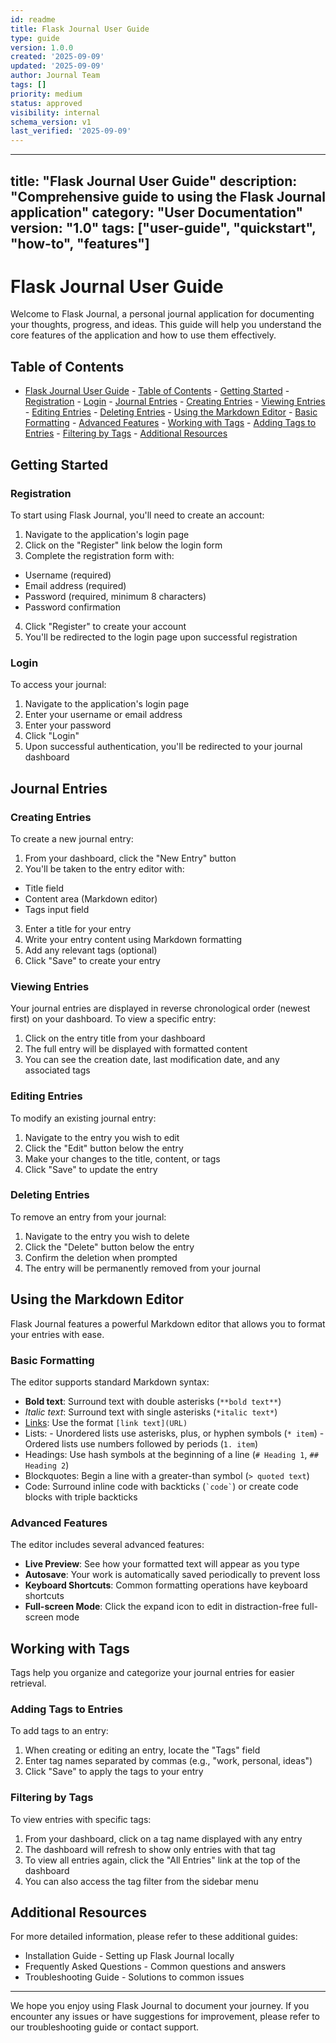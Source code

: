 ```yaml
---
id: readme
title: Flask Journal User Guide
type: guide
version: 1.0.0
created: '2025-09-09'
updated: '2025-09-09'
author: Journal Team
tags: []
priority: medium
status: approved
visibility: internal
schema_version: v1
last_verified: '2025-09-09'
---
```


***

title: "Flask Journal User Guide"
description: "Comprehensive guide to using the Flask Journal application"
category: "User Documentation"
version: "1.0"
tags: \["user-guide", "quickstart", "how-to", "features"]
---------------------------------------------------------

# Flask Journal User Guide

Welcome to Flask Journal, a personal journal application for documenting your thoughts, progress, and ideas. This guide will help you understand the core features of the application and how to use them effectively.

## Table of Contents

- [Flask Journal User Guide](#flask-journal-user-guide)
  \- [Table of Contents](#table-of-contents)
  \- [Getting Started](#getting-started)
  \- [Registration](#registration)
  \- [Login](#login)
  \- [Journal Entries](#journal-entries)
  \- [Creating Entries](#creating-entries)
  \- [Viewing Entries](#viewing-entries)
  \- [Editing Entries](#editing-entries)
  \- [Deleting Entries](#deleting-entries)
  \- [Using the Markdown Editor](#using-the-markdown-editor)
  \- [Basic Formatting](#basic-formatting)
  \- [Advanced Features](#advanced-features)
  \- [Working with Tags](#working-with-tags)
  \- [Adding Tags to Entries](#adding-tags-to-entries)
  \- [Filtering by Tags](#filtering-by-tags)
  \- [Additional Resources](#additional-resources)

## Getting Started

### Registration

To start using Flask Journal, you'll need to create an account:

1. Navigate to the application's login page
2. Click on the "Register" link below the login form
3. Complete the registration form with:

- Username (required)
- Email address (required)
- Password (required, minimum 8 characters)
- Password confirmation

4. Click "Register" to create your account
5. You'll be redirected to the login page upon successful registration

### Login

To access your journal:

1. Navigate to the application's login page
2. Enter your username or email address
3. Enter your password
4. Click "Login"
5. Upon successful authentication, you'll be redirected to your journal dashboard

## Journal Entries

### Creating Entries

To create a new journal entry:

1. From your dashboard, click the "New Entry" button
2. You'll be taken to the entry editor with:

- Title field
- Content area (Markdown editor)
- Tags input field

3. Enter a title for your entry
4. Write your entry content using Markdown formatting
5. Add any relevant tags (optional)
6. Click "Save" to create your entry

### Viewing Entries

Your journal entries are displayed in reverse chronological order (newest first) on your dashboard. To view a specific entry:

1. Click on the entry title from your dashboard
2. The full entry will be displayed with formatted content
3. You can see the creation date, last modification date, and any associated tags

### Editing Entries

To modify an existing journal entry:

1. Navigate to the entry you wish to edit
2. Click the "Edit" button below the entry
3. Make your changes to the title, content, or tags
4. Click "Save" to update the entry

### Deleting Entries

To remove an entry from your journal:

1. Navigate to the entry you wish to delete
2. Click the "Delete" button below the entry
3. Confirm the deletion when prompted
4. The entry will be permanently removed from your journal

## Using the Markdown Editor

Flask Journal features a powerful Markdown editor that allows you to format your entries with ease.

### Basic Formatting

The editor supports standard Markdown syntax:

- **Bold text**: Surround text with double asterisks (`**bold text**`)
- *Italic text*: Surround text with single asterisks (`*italic text*`)
- [Links](https://journal.local): Use the format `[link text](URL)`
- Lists:
  \- Unordered lists use asterisks, plus, or hyphen symbols (`* item`)
  \- Ordered lists use numbers followed by periods (`1. item`)
- Headings: Use hash symbols at the beginning of a line (`# Heading 1`, `## Heading 2`)
- Blockquotes: Begin a line with a greater-than symbol (`> quoted text`)
- Code: Surround inline code with backticks (`` `code` ``) or create code blocks with triple backticks

### Advanced Features

The editor includes several advanced features:

- **Live Preview**: See how your formatted text will appear as you type
- **Autosave**: Your work is automatically saved periodically to prevent loss
- **Keyboard Shortcuts**: Common formatting operations have keyboard shortcuts
- **Full-screen Mode**: Click the expand icon to edit in distraction-free full-screen mode

## Working with Tags

Tags help you organize and categorize your journal entries for easier retrieval.

### Adding Tags to Entries

To add tags to an entry:

1. When creating or editing an entry, locate the "Tags" field
2. Enter tag names separated by commas (e.g., "work, personal, ideas")
3. Click "Save" to apply the tags to your entry

### Filtering by Tags

To view entries with specific tags:

1. From your dashboard, click on a tag name displayed with any entry
2. The dashboard will refresh to show only entries with that tag
3. To view all entries again, click the "All Entries" link at the top of the dashboard
4. You can also access the tag filter from the sidebar menu

## Additional Resources

For more detailed information, please refer to these additional guides:

- Installation Guide - Setting up Flask Journal locally
- Frequently Asked Questions - Common questions and answers
- Troubleshooting Guide - Solutions to common issues

***

We hope you enjoy using Flask Journal to document your journey. If you encounter any issues or have suggestions for improvement, please refer to our troubleshooting guide or contact support.
